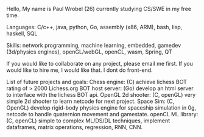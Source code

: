 Hello, My name is Paul Wrobel (26) currently studying CS/SWE in my free time.

Languages: C/c++, java, python, Go, assembly (x86, ARM), bash, lisp, haskell, SQL

Skills: network programming, machine learning, embedded, gamedev (3d/physics engines), openGL/webGL, openCL, wasm, Spring, QT

If you would like to collaborate on any project, please email me first.
If you would like to hire me, I would like that. I dont do front-end.

List of future projects and goals:
  Chess engine: (C) achieve lichess BOT rating of > 2000
  Lichess.org BOT host server: (Go) develop an html server to interface with the lichess BOT api.
  OpenGL 2d shooter: (C, openGL) very simple 2d shooter to learn netcode for next project.
  Space Sim: (C, OpenGL) develop rigid-body physics engine for spaceship simulation in 0g, netcode to handle quaternion movement and gamestate.
  openCL ML library: (C, openCL) simple to complex ML/DS/DL techniques, implement dataframes, matrix operations, regression, RNN, CNN.
